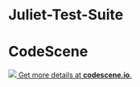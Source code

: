 # Juliet-Test-Suite

# CodeScene
[![](https://codescene.io/projects/5801/status.svg) Get more details at **codescene.io**.](https://codescene.io/projects/5782/jobs/latest-successful/results)
